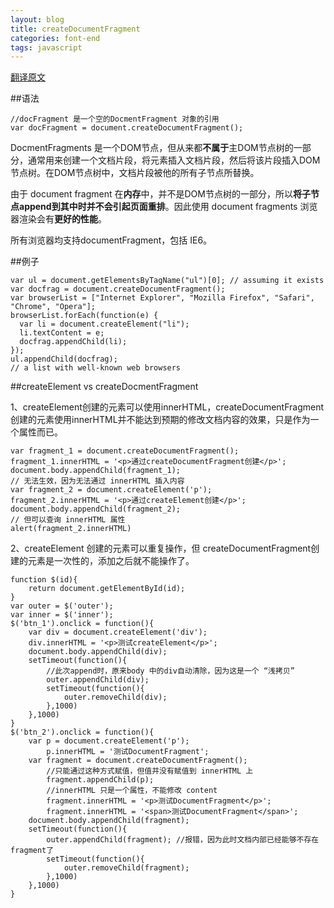 ```yaml
---
layout: blog
title: createDocumentFragment
categories: font-end
tags: javascript
---
```

[翻译原文](https://developer.mozilla.org/zh-CN/docs/Web/API/Document/createDocumentFragment)

##语法
```
//docFragment 是一个空的DocmentFragment 对象的引用
var docFragment = document.createDocumentFragment();
```
DocmentFragments 是一个DOM节点，但从来都**不属于**主DOM节点树的一部分，通常用来创建一个文档片段，将元素插入文档片段，然后将该片段插入DOM节点树。在DOM节点树中，文档片段被他的所有子节点所替换。

由于 document fragment 在**内存**中，并不是DOM节点树的一部分，所以**将子节点append到其中时并不会引起页面重排**。因此使用 document fragments 浏览器渲染会有**更好的性能**。

所有浏览器均支持documentFragment，包括 IE6。

##例子
```
var ul = document.getElementsByTagName("ul")[0]; // assuming it exists
var docfrag = document.createDocumentFragment();
var browserList = ["Internet Explorer", "Mozilla Firefox", "Safari", "Chrome", "Opera"];
browserList.forEach(function(e) {
  var li = document.createElement("li");
  li.textContent = e;
  docfrag.appendChild(li);
});
ul.appendChild(docfrag);
// a list with well-known web browsers
```

##createElement vs createDocmentFragment

1、createElement创建的元素可以使用innerHTML，createDocumentFragment创建的元素使用innerHTML并不能达到预期的修改文档内容的效果，只是作为一个属性而已。
```
var fragment_1 = document.createDocumentFragment();
fragment_1.innerHTML = '<p>通过createDocumentFragment创建</p>';
document.body.appendChild(fragment_1);
// 无法生效，因为无法通过 innerHTML 插入内容
var fragment_2 = document.createElement('p');
fragment_2.innerHTML = '<p>通过createElement创建</p>';
document.body.appendChild(fragment_2);
// 但可以查询 innerHTML 属性
alert(fragment_2.innerHTML)
```

2、createElement 创建的元素可以重复操作，但 createDocumentFragment创建的元素是一次性的，添加之后就不能操作了。
```
function $(id){
    return document.getElementById(id);
}
var outer = $('outer');
var inner = $('inner'); 
$('btn_1').onclick = function(){
    var div = document.createElement('div');
    div.innerHTML = '<p>测试createElement</p>';
    document.body.appendChild(div);
    setTimeout(function(){
    	//此次append时，原来body 中的div自动清除，因为这是一个 “浅拷贝”
        outer.appendChild(div);
        setTimeout(function(){
            outer.removeChild(div);
        },1000)
    },1000)
}
$('btn_2').onclick = function(){
    var p = document.createElement('p');
        p.innerHTML = '测试DocumentFragment';
    var fragment = document.createDocumentFragment();
    	//只能通过这种方式赋值，但值并没有赋值到 innerHTML 上
        fragment.appendChild(p);
        //innerHTML 只是一个属性，不能修改 content
        fragment.innerHTML = '<p>测试DocumentFragment</p>';
        fragment.innerHTML = '<span>测试DocumentFragment</span>';
    document.body.appendChild(fragment);
    setTimeout(function(){
        outer.appendChild(fragment); //报错，因为此时文档内部已经能够不存在fragment了
        setTimeout(function(){
            outer.removeChild(fragment);
        },1000)
    },1000)
}
```